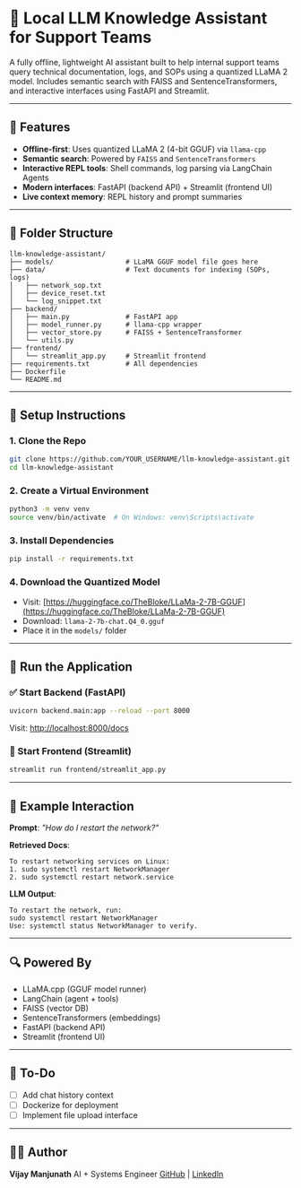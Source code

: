 # 🧠 Local LLM Knowledge Assistant for Support Teams

A fully offline, lightweight AI assistant built to help internal support teams query technical documentation, logs, and SOPs using a quantized LLaMA 2 model. Includes semantic search with FAISS and SentenceTransformers, and interactive interfaces using FastAPI and Streamlit.

---

## 🚀 Features

* **Offline-first**: Uses quantized LLaMA 2 (4-bit GGUF) via `llama-cpp`
* **Semantic search**: Powered by `FAISS` and `SentenceTransformers`
* **Interactive REPL tools**: Shell commands, log parsing via LangChain Agents
* **Modern interfaces**: FastAPI (backend API) + Streamlit (frontend UI)
* **Live context memory**: REPL history and prompt summaries

---

## 📂 Folder Structure

```
llm-knowledge-assistant/
├── models/                  # LLaMA GGUF model file goes here
├── data/                    # Text documents for indexing (SOPs, logs)
│   ├── network_sop.txt
│   ├── device_reset.txt
│   └── log_snippet.txt
├── backend/
│   ├── main.py              # FastAPI app
│   ├── model_runner.py      # llama-cpp wrapper
│   ├── vector_store.py      # FAISS + SentenceTransformer
│   └── utils.py
├── frontend/
│   └── streamlit_app.py     # Streamlit frontend
├── requirements.txt         # All dependencies
├── Dockerfile
└── README.md
```

---

## 🔧 Setup Instructions

### 1. Clone the Repo

```bash
git clone https://github.com/YOUR_USERNAME/llm-knowledge-assistant.git
cd llm-knowledge-assistant
```

### 2. Create a Virtual Environment

```bash
python3 -m venv venv
source venv/bin/activate  # On Windows: venv\Scripts\activate
```

### 3. Install Dependencies

```bash
pip install -r requirements.txt
```

### 4. Download the Quantized Model

* Visit: [https://huggingface.co/TheBloke/LLaMa-2-7B-GGUF](https://huggingface.co/TheBloke/LLaMa-2-7B-GGUF)
* Download: `llama-2-7b-chat.Q4_0.gguf`
* Place it in the `models/` folder

---

## 🚀 Run the Application

### ✅ Start Backend (FastAPI)

```bash
uvicorn backend.main:app --reload --port 8000
```

Visit: [http://localhost:8000/docs](http://localhost:8000/docs)

### 🔁 Start Frontend (Streamlit)

```bash
streamlit run frontend/streamlit_app.py
```

---

## 🔎 Example Interaction

**Prompt**: *"How do I restart the network?"*

**Retrieved Docs**:

```
To restart networking services on Linux:
1. sudo systemctl restart NetworkManager
2. sudo systemctl restart network.service
```

**LLM Output**:

```
To restart the network, run:
sudo systemctl restart NetworkManager
Use: systemctl status NetworkManager to verify.
```

---

## 🔍 Powered By

* LLaMA.cpp (GGUF model runner)
* LangChain (agent + tools)
* FAISS (vector DB)
* SentenceTransformers (embeddings)
* FastAPI (backend API)
* Streamlit (frontend UI)

---

## 📌 To-Do

* [ ] Add chat history context
* [ ] Dockerize for deployment
* [ ] Implement file upload interface

---

## 👨‍💼 Author

**Vijay Manjunath**
AI + Systems Engineer
[GitHub](https://github.com/YOUR_USERNAME) | [LinkedIn](https://linkedin.com/in/YOUR_LINK)
